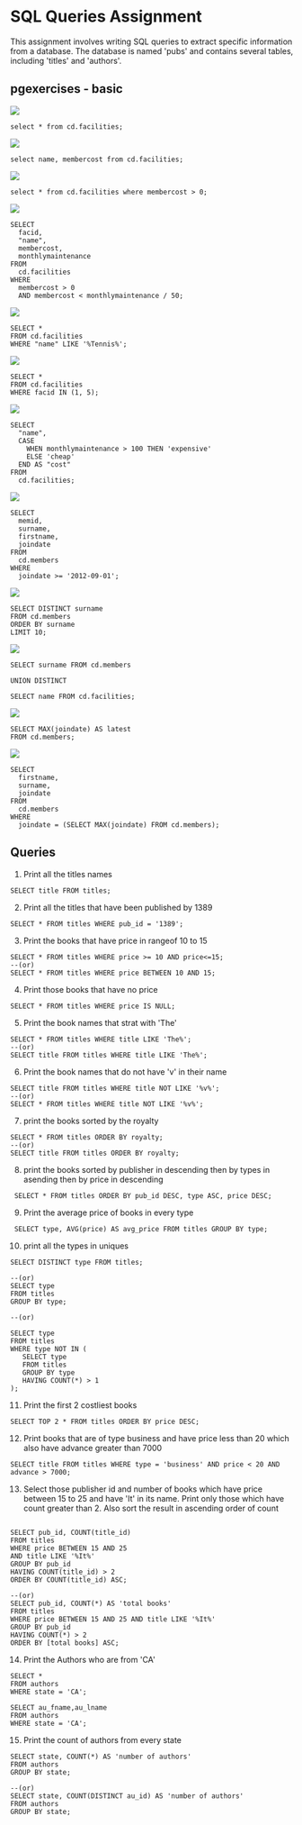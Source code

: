 # SQL Queries Assignment

This assignment involves writing SQL queries to extract specific information from a database. The database is named 'pubs' and contains several tables, including 'titles' and 'authors'.

## pgexercises - basic

![](./Assets/01.png)
```
select * from cd.facilities;       
```

![](./Assets/02.png)
```
select name, membercost from cd.facilities;  
```
![](./Assets/03.png)
```
select * from cd.facilities where membercost > 0;    
```
![](./Assets/04.png)
```
SELECT
  facid,
  "name",
  membercost,
  monthlymaintenance
FROM
  cd.facilities
WHERE
  membercost > 0
  AND membercost < monthlymaintenance / 50;
```
![](./Assets/05.png)
```
SELECT *
FROM cd.facilities
WHERE "name" LIKE '%Tennis%';
```
![](./Assets/06.png)
```
SELECT *
FROM cd.facilities
WHERE facid IN (1, 5);
```
![](./Assets/07.png)
```
SELECT
  "name",
  CASE
    WHEN monthlymaintenance > 100 THEN 'expensive'
    ELSE 'cheap'
  END AS "cost"
FROM
  cd.facilities;
```
![](./Assets/08.png)
```
SELECT
  memid,
  surname,
  firstname,
  joindate
FROM
  cd.members
WHERE
  joindate >= '2012-09-01';
```
![](./Assets/09.png)
```
SELECT DISTINCT surname
FROM cd.members
ORDER BY surname
LIMIT 10;
```
![](./Assets/10.png)
```
SELECT surname FROM cd.members

UNION DISTINCT

SELECT name FROM cd.facilities;
```
![](./Assets/11.png)
```
SELECT MAX(joindate) AS latest
FROM cd.members;
```
![](./Assets/12.png)
```
SELECT
  firstname,
  surname,
  joindate
FROM
  cd.members
WHERE
  joindate = (SELECT MAX(joindate) FROM cd.members);
```
## Queries

1) Print all the titles names
```
SELECT title FROM titles;

``` 
2) Print all the titles that have been published by 1389
 ```
 SELECT * FROM titles WHERE pub_id = '1389';

```
3) Print the books that have price in rangeof 10 to 15
 ```
 SELECT * FROM titles WHERE price >= 10 AND price<=15;
--(or)
SELECT * FROM titles WHERE price BETWEEN 10 AND 15;

```
4) Print those books that have no price
 ```
 SELECT * FROM titles WHERE price IS NULL;

```
5) Print the book names that strat with 'The'
 ```
 SELECT * FROM titles WHERE title LIKE 'The%';
--(or)
SELECT title FROM titles WHERE title LIKE 'The%';
```
6) Print the book names that do not have 'v' in their name
 ```
 SELECT title FROM titles WHERE title NOT LIKE '%v%';
--(or)
SELECT * FROM titles WHERE title NOT LIKE '%v%';

```
7) print the books sorted by the royalty
 ```
 SELECT * FROM titles ORDER BY royalty;
--(or)
SELECT title FROM titles ORDER BY royalty; 
```
8) print the books sorted by publisher in descending then by types in asending then by price in descending
 ```
  SELECT * FROM titles ORDER BY pub_id DESC, type ASC, price DESC;

```
9) Print the average price of books in every type
 ```
  SELECT type, AVG(price) AS avg_price FROM titles GROUP BY type;

```
10) print all the types in uniques
 ```
 SELECT DISTINCT type FROM titles;

--(or)
SELECT type 
FROM titles 
GROUP BY type;

--(or)

SELECT type
FROM titles
WHERE type NOT IN (
    SELECT type
    FROM titles
    GROUP BY type
    HAVING COUNT(*) > 1
);

```
11) Print the first 2 costliest books
 ```
 SELECT TOP 2 * FROM titles ORDER BY price DESC;

```
12) Print books that are of type business and have price less than 20 which also have advance greater than 7000
 ```
 SELECT title FROM titles WHERE type = 'business' AND price < 20 AND advance > 7000;

```
13) Select those publisher id and number of books which have price between 15 to 25 and have 'It' in its name. Print only those which have count greater than 2. Also sort the result in ascending order of count
 ```
 
SELECT pub_id, COUNT(title_id)
FROM titles 
WHERE price BETWEEN 15 AND 25 
AND title LIKE '%It%'
GROUP BY pub_id
HAVING COUNT(title_id) > 2
ORDER BY COUNT(title_id) ASC;

--(or)
SELECT pub_id, COUNT(*) AS 'total books'
FROM titles 
WHERE price BETWEEN 15 AND 25 AND title LIKE '%It%'
GROUP BY pub_id
HAVING COUNT(*) > 2
ORDER BY [total books] ASC;

```
14) Print the Authors who are from 'CA'
 ```
 SELECT *
FROM authors 
WHERE state = 'CA';

SELECT au_fname,au_lname
FROM authors 
WHERE state = 'CA';
```
15) Print the count of authors from every state
 ```
 SELECT state, COUNT(*) AS 'number of authors'
FROM authors 
GROUP BY state;

--(or)
SELECT state, COUNT(DISTINCT au_id) AS 'number of authors'
FROM authors 
GROUP BY state;
```
